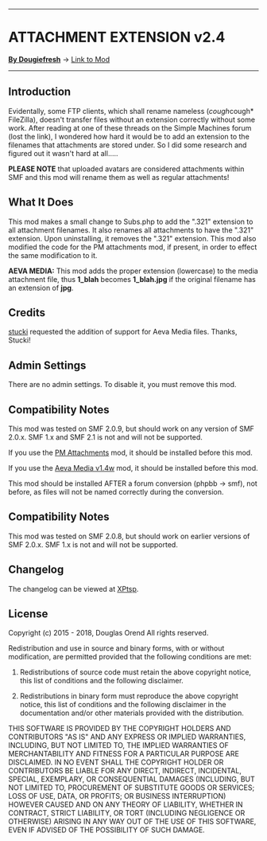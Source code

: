 -------

# ATTACHMENT EXTENSION v2.4

[**By Dougiefresh**](http://www.simplemachines.org/community/index.php?action=profile;u=253913) -> [Link to Mod](http://custom.simplemachines.org/mods/index.php?mod=3039)

-------

## Introduction
Evidentally, some FTP clients, which shall rename nameless (*cough*cough* FileZilla), doesn't transfer files without an extension correctly without some work.  After reading at one of these threads on the Simple Machines forum (lost the link), I wondered how hard it would be to add an extension to the filenames that attachments are stored under.  So I did some research and figured out it wasn't hard at all.....

**PLEASE NOTE** that uploaded avatars are considered attachments within SMF and this mod will rename them as well as regular attachments!

## What It Does
This mod makes a small change to Subs.php to add the ".321" extension to all attachment filenames.  It also renames all attachments to have the ".321" extension.  Upon uninstalling, it removes the ".321" extension.  This mod also modified the code for the PM attachments mod, if present, in order to effect the same modification to it.

**AEVA MEDIA:** This mod adds the proper extension (lowercase) to the media attachment file, thus **1_blah** becomes **1_blah.jpg** if the original filename has an extension of **jpg**.

## Credits
[stucki](http://www.simplemachines.org/community/index.php?action=profile;u=391249) requested the addition of support for Aeva Media files.  Thanks, Stucki!

## Admin Settings
There are no admin settings.  To disable it, you must remove this mod.

## Compatibility Notes
This mod was tested on SMF 2.0.9, but should work on any version of SMF 2.0.x.  SMF 1.x and SMF 2.1 is not and will not be supported.

If you use the [PM Attachments](http://custom.simplemachines.org/mods/index.php?mod=1974) mod, it should be installed before this mod.

If you use the [Aeva Media v1.4w](http://custom.simplemachines.org/mods/index.php?mod=977) mod, it should be installed before this mod.

This mod should be installed AFTER a forum conversion (phpbb -> smf), not before, as files will not be named correctly during the conversion.

## Compatibility Notes
This mod was tested on SMF 2.0.8, but should work on earlier versions of SMF 2.0.x.  SMF 1.x is not and will not be supported.

## Changelog
The changelog can be viewed at [XPtsp](http://www.xptsp.com/board/free-modifications/attachment-extensions/).

## License
Copyright (c) 2015 - 2018, Douglas Orend
All rights reserved.

Redistribution and use in source and binary forms, with or without modification, are permitted provided that the following conditions are met:

1. Redistributions of source code must retain the above copyright notice, this list of conditions and the following disclaimer.

2. Redistributions in binary form must reproduce the above copyright notice, this list of conditions and the following disclaimer in the documentation and/or other materials provided with the distribution.

THIS SOFTWARE IS PROVIDED BY THE COPYRIGHT HOLDERS AND CONTRIBUTORS "AS IS" AND ANY EXPRESS OR IMPLIED WARRANTIES, INCLUDING, BUT NOT LIMITED TO, THE IMPLIED WARRANTIES OF MERCHANTABILITY AND FITNESS FOR A PARTICULAR PURPOSE ARE DISCLAIMED. IN NO EVENT SHALL THE COPYRIGHT HOLDER OR CONTRIBUTORS BE LIABLE FOR ANY DIRECT, INDIRECT, INCIDENTAL, SPECIAL, EXEMPLARY, OR CONSEQUENTIAL DAMAGES (INCLUDING, BUT NOT LIMITED TO, PROCUREMENT OF SUBSTITUTE GOODS OR SERVICES; LOSS OF USE, DATA, OR PROFITS; OR BUSINESS INTERRUPTION) HOWEVER CAUSED AND ON ANY THEORY OF LIABILITY, WHETHER IN CONTRACT, STRICT LIABILITY, OR TORT (INCLUDING NEGLIGENCE OR OTHERWISE) ARISING IN ANY WAY OUT OF THE USE OF THIS SOFTWARE, EVEN IF ADVISED OF THE POSSIBILITY OF SUCH DAMAGE.
